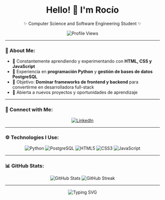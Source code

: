 <h1 align="center">Hello! 👋 I'm Rocío</h1>
<p align="center">✨ Computer Science and Software Engineering Student ✨</p>

<p align="center">
  <img src="https://komarev.com/ghpvc/?username=Roussd&label=Profile%20Views&color=ffb6c1&style=flat-square" alt="Profile Views" />
</p>

---

### 🌸 About Me:
- 🌱 Constantemente aprendiendo y experimentando con **HTML, CSS y JavaScript**  
- 🐍 Experiencia en **programación Python** y **gestión de bases de datos PostgreSQL**  
- 🎯 Objetivo: **Dominar frameworks de frontend y backend** para convertirme en desarrolladora full-stack  
- 🤝 Abierta a nuevos proyectos y oportunidades de aprendizaje  

---

### 📲 Connect with Me:
<p align="center">
  <a href="https://www.linkedin.com/in/rociorivastp/" target="_blank">
    <img src="https://img.shields.io/badge/LinkedIn-ffb6c1?style=for-the-badge&logo=linkedin&logoColor=white" alt="LinkedIn" />
  </a>
</p>

---

### ⚙️ Technologies I Use:
<p align="center">
  <img src="https://img.shields.io/badge/Python-b0c4de?style=for-the-badge&logo=python&logoColor=white" alt="Python" />
  <img src="https://img.shields.io/badge/PostgreSQL-a2b5cd?style=for-the-badge&logo=postgresql&logoColor=white" alt="PostgreSQL" />
  <img src="https://img.shields.io/badge/HTML5-ff7f7f?style=for-the-badge&logo=html5&logoColor=white" alt="HTML5" />
  <img src="https://img.shields.io/badge/CSS3-b2dfdb?style=for-the-badge&logo=css3&logoColor=white" alt="CSS3" />
  <img src="https://img.shields.io/badge/JavaScript-fad02e?style=for-the-badge&logo=javascript&logoColor=black" alt="JavaScript" />
</p>

---

### 📊 GitHub Stats:
<p align="center">
  <img src="https://github-readme-stats.vercel.app/api?username=Roussd&show_icons=true&theme=tokyonight" alt="GitHub Stats" />
  <img src="https://github-readme-streak-stats.herokuapp.com/?user=Roussd&theme=tokyonight" alt="GitHub Streak" />
</p>

---

<p align="center">
  <img src="https://readme-typing-svg.herokuapp.com?font=Fira+Code&duration=4000&pause=1000&color=ffb6c1&center=true&vCenter=true&width=435&lines=Thanks+for+stopping+by!+🌟" alt="Typing SVG" />
</p>
